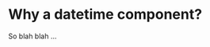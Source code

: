# Why a datetime component?

<small><auro-datetime utc="2020-11-12T00:01:00Z" month="long"></auro-datetime></small>

So blah blah ...
